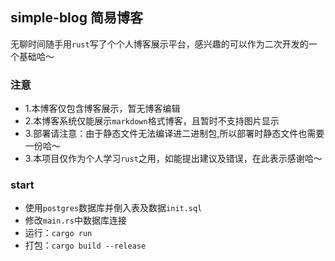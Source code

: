 
## simple-blog 简易博客

  无聊时间随手用`rust`写了个个人博客展示平台，感兴趣的可以作为二次开发的一个基础哈～
  
### 注意
+ 1.本博客仅包含博客展示，暂无博客编辑
+ 2.本博客系统仅能展示`markdown`格式博客，且暂时不支持图片显示
+ 3.部署请注意：由于静态文件无法编译进二进制包,所以部署时静态文件也需要一份哈～
+ 3.本项目仅作为个人学习`rust`之用，如能提出建议及错误，在此表示感谢哈～

### start
+ 使用`postgres`数据库并倒入表及数据`init.sql`
+ 修改`main.rs`中数据库连接
+ 运行：`cargo run`
+ 打包：`cargo build --release`